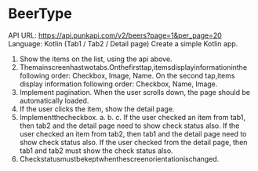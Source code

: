 # BeerType
API URL: https://api.punkapi.com/v2/beers?page=1&per_page=20 Language: Kotlin
(Tab1 / Tab2 / Detail page)
Create a simple Kotlin app.
1. Show the items on the list, using the api above.
2. Themainscreenhastwotabs.Onthefirsttap,itemsdisplayinformationinthe
following order: Checkbox, Image, Name. On the second tap,items display
information following order: Checkbox, Name, Image.
3. Implement pagination. When the user scrolls down, the page should be
automatically loaded.
4. If the user clicks the item, show the detail page.
5. Implementthecheckbox.
  a. b. c.
If the user checked an item from tab1, then tab2 and the detail page need to show check status also.
If the user checked an item from tab2, then tab1 and the detail page need to show check status also.
If the user checked from the detail page, then tab1 and tab2 must show the check status also.
6. Checkstatusmustbekeptwhenthescreenorientationischanged.
